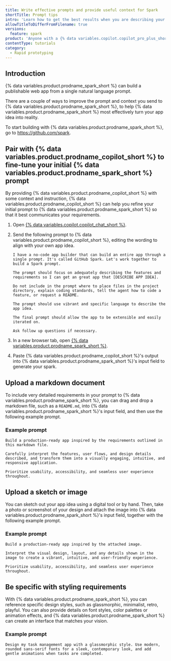 ```yaml
---
title: Write effective prompts and provide useful context for Spark
shortTitle: Prompt tips
intro: 'Learn how to get the best results when you are describing your app idea to {% data variables.product.prodname_spark_short %}.'
allowTitleToDifferFromFilename: true
versions:
  feature: spark
product: 'Anyone with a {% data variables.copilot.copilot_pro_plus_short %} or {% data variables.copilot.copilot_enterprise_short %} license can use {% data variables.product.prodname_spark_short %}.'
contentType: tutorials
category:
  - Rapid prototyping
---
```


## Introduction

{% data variables.product.prodname_spark_short %} can build a publishable web app from a single natural language prompt.

There are a couple of ways to improve the prompt and context you send to {% data variables.product.prodname_spark_short %}, to help {% data variables.product.prodname_spark_short %} most effectively turn your app idea into reality.

To start building with {% data variables.product.prodname_spark_short %}, go to https://github.com/spark.

## Pair with {% data variables.product.prodname_copilot_short %} to fine-tune your initial {% data variables.product.prodname_spark_short %} prompt

By providing {% data variables.product.prodname_copilot_short %} with some context and instruction, {% data variables.product.prodname_copilot_short %} can help you refine your initial prompt to {% data variables.product.prodname_spark_short %} so that it best communicates your requirements.

1. Open [{% data variables.copilot.copilot_chat_short %}](https://github.com/copilot).
1. Send the following prompt to {% data variables.product.prodname_copilot_short %}, editing the wording to align with your own app idea.

   ```copilot copy
   I have a no-code app builder that can build an entire app through a single prompt. It's called GitHub Spark. Let's work together to build a Spark prompt.

   The prompt should focus on adequately describing the features and requirements so I can get an great app that [DESCRIBE APP IDEA].

   Do not include in the prompt where to place files in the project directory, explain coding standards, tell the agent how to code a feature, or request a README.

   The prompt should use vibrant and specific language to describe the app idea.

   The final prompt should allow the app to be extensible and easily iterated on.

   Ask follow up questions if necessary.
   ```

1. In a new browser tab, open [{% data variables.product.prodname_spark_short %}](https://github.com/spark).
1. Paste {% data variables.product.prodname_copilot_short %}'s output into {% data variables.product.prodname_spark_short %}'s input field to generate your spark.

## Upload a markdown document

To include very detailed requirements in your prompt to {% data variables.product.prodname_spark_short %}, you can drag and drop a markdown file, such as a `README.md`, into {% data variables.product.prodname_spark_short %}'s input field, and then use the following example prompt.

### Example prompt

```copilot copy
Build a production-ready app inspired by the requirements outlined in this markdown file.

Carefully interpret the features, user flows, and design details described, and transform them into a visually engaging, intuitive, and responsive application.

Prioritize usability, accessibility, and seamless user experience throughout.
```

## Upload a sketch or image

You can sketch out your app idea using a digital tool or by hand. Then, take a photo or screenshot of your design and attach the image into {% data variables.product.prodname_spark_short %}'s input field, together with the following example prompt.

### Example prompt

```copilot copy
Build a production-ready app inspired by the attached image.

Interpret the visual design, layout, and any details shown in the image to create a vibrant, intuitive, and user-friendly experience.

Prioritize usability, accessibility, and seamless user experience throughout.
```

## Be specific with styling requirements

With {% data variables.product.prodname_spark_short %}, you can reference specific design styles, such as glassmorphic, minimalist, retro, playful. You can also provide details on font styles, color palettes or animation effects, and {% data variables.product.prodname_spark_short %} can create an interface that matches your vision.

### Example prompt

```copilot copy
Design my task management app with a glassmorphic style. Use modern, rounded sans-serif fonts for a sleek, contemporary look, and add gentle animations when tasks are completed.
```
